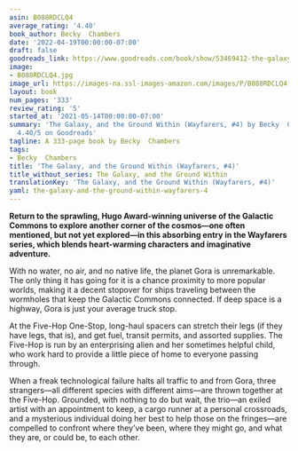 ```yaml
---
asin: B088RDCLQ4
average_rating: '4.40'
book_author: Becky  Chambers
date: '2022-04-19T00:00:00-07:00'
draft: false
goodreads_link: https://www.goodreads.com/book/show/53469412-the-galaxy-and-the-ground-within
image:
- B088RDCLQ4.jpg
image_url: https://images-na.ssl-images-amazon.com/images/P/B088RDCLQ4.01._SCLZZZZZZZ.jpg
layout: book
num_pages: '333'
review_rating: '5'
started_at: '2021-05-14T00:00:00-07:00'
summary: 'The Galaxy, and the Ground Within (Wayfarers, #4) by Becky  Chambers - rated
  4.40/5 on Goodreads'
tagline: A 333-page book by Becky  Chambers
tags:
- Becky  Chambers
title: 'The Galaxy, and the Ground Within (Wayfarers, #4)'
title_without_series: The Galaxy, and the Ground Within
translationKey: 'The Galaxy, and the Ground Within (Wayfarers, #4)'
yaml: the-galaxy-and-the-ground-within-wayfarers-4
---
```


<strong>Return to the sprawling, Hugo Award-winning universe of the Galactic Commons to explore another corner of the cosmos—one often mentioned, but not yet explored—in this absorbing entry in the Wayfarers series, which blends heart-warming characters and imaginative adventure.</strong><p>With no water, no air, and no native life, the planet Gora is unremarkable. The only thing it has going for it is a chance proximity to more popular worlds, making it a decent stopover for ships traveling between the wormholes that keep the Galactic Commons connected. If deep space is a highway, Gora is just your average truck stop.</p><p>At the Five-Hop One-Stop, long-haul spacers can stretch their legs (if they have legs, that is), and get fuel, transit permits, and assorted supplies. The Five-Hop is run by an enterprising alien and her sometimes helpful child, who work hard to provide a little piece of home to everyone passing through.</p><p>When a freak technological failure halts all traffic to and from Gora, three strangers—all different species with different aims—are thrown together at the Five-Hop. Grounded, with nothing to do but wait, the trio—an exiled artist with an appointment to keep, a cargo runner at a personal crossroads, and a mysterious individual doing her best to help those on the fringes—are compelled to confront where they’ve been, where they might go, and what they are, or could be, to each other.</p>